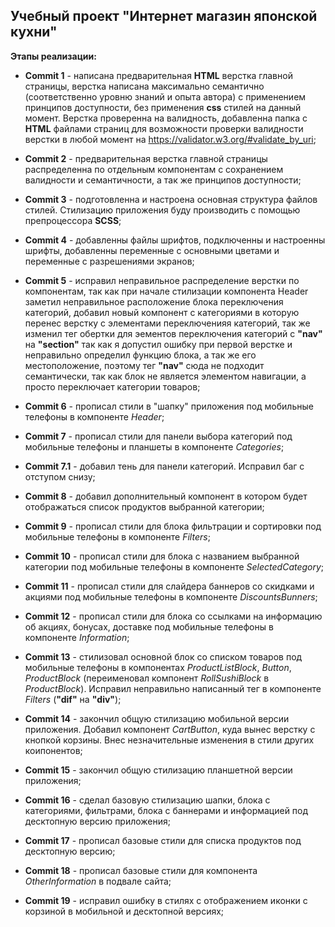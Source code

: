 ## Учебный проект "Интернет магазин японской кухни"

__Этапы реализации:__

* __Commit 1__ - написана предварительная **HTML** верстка главной страницы,
верстка написана максимально семантично (соответственно уровню знаний и опыта автора) 
с применением принципов доступности, без применения **css** стилей на данный момент.
Верстка проверенна на валидность, добавленна папка с **HTML** файлами страниц для возможности проверки
валидности верстки в любой момент на https://validator.w3.org/#validate_by_uri;

* __Commit 2__ - предварительная верстка главной страницы распределенна по отдельным компонентам с сохранением валидности и
семантичности, а так же принципов доступности;

* __Commit 3__ - подготовленна и настроена основная структура файлов стилей. Стилизацию приложения буду производить
с помощью препроцессора **SCSS**;

* __Commit 4__ - добавленны файлы шрифтов, подключенны и настроенны шрифты, добавленны переменные с основными цветами 
и переменные с разрешениями экранов;

* __Commit 5__ - исправил неправильное распределение верстки по компонентам, так как при начале стилизации компонента Header
заметил неправильное расположение блока переключения категорий, добавил новый компонент с категориями в которую
перенес верстку с элементами переключенияя категорий, так же изменил тег обертки для эементов переключения категорий с **"nav"**
на **"section"** так как я допустил ошибку при первой верстке и неправильно определил функцию блока, а так же его местоположение, 
поэтому тег **"nav"** сюда не подходит семантически, так как блок не является элементом навигации, а просто переключает категории товаров;

* __Commit 6__ - прописал стили в "шапку" приложения под мобильные телефоны в компоненте _Header_;

* __Commit 7__ - прописал стили для панели выбора категорий под мобильные телефоны и планшеты в компоненте _Categories_;
* __Commit 7.1__ - добавил тень для панели категорий. Исправил баг с отступом снизу;

* __Commit 8__ - добавил дополнительный компонент в котором будет отображаться список продуктов выбранной категории;

* __Commit 9__ - прописал стили для блока фильтрации и сортировки под мобильные телефоны в компоненте _Filters_;

* __Commit 10__ - прописал стили для блока с названием выбранной категории под мобильные телефоны в компоненте _SelectedCategory_;

* __Commit 11__ - прописал стили для слайдера баннеров со скидками и акциями под мобильные телефоны в компоненте _DiscountsBunners_;

* __Commit 12__ - прописал стили для блока со ссылками на информацию об акциях, бонусах, доставке под мобильные телефоны в 
компоненте _Information_;

* __Commit 13__ - стилизовал основной блок со списком товаров под мобильные телефоны в компонентах _ProductListBlock_, _Button_,
_ProductBlock_ (переименовал компонент _RollSushiBlock_ в _ProductBlock_). Исправил неправильно написанный тег в компоненте _Filters_
(**"dif"** на **"div"**);

* __Commit 14__ - закончил общую стилизацию мобильной версии приложения. Добавил компонент _CartButton_, куда вынес верстку с кнопкой корзины.
Внес незначительные изменения в стили других коипонентов;

* __Commit 15__ - закончил общую стилизацию планшетной версии приложения;

* __Commit 16__ - сделал базовую стилизацию шапки, блока с категориями, фильтрами, блока с баннерами и информацией 
под десктопную версию приложения;

* __Commit 17__ - прописал базовые стили для списка продуктов под десктопную версию;

* __Commit 18__ - прописал базовые стили для компонента _OtherInformation_ в подвале сайта;

* __Commit 19__ - исправил ошибку в стилях с отображением иконки с корзиной в мобильной и десктопной версиях;
